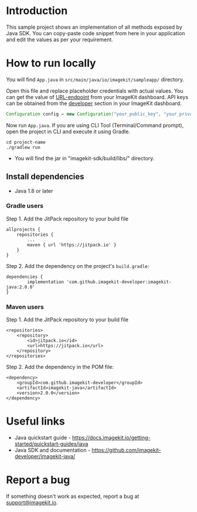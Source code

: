 # Introduction 

This sample project shows an implementation of all methods exposed by Java SDK. You can copy-paste code snippet from here in your application and edit the values as per your requirement.

# How to run locally

You will find `App.java` in `src/main/java/io/imagekit/sampleapp/` directory. 

Open this file and replace placeholder credentials with actual values. You can get the value of [URL-endpoint](https://imagekit.io/dashboard#url-endpoints) from your ImageKit dashboard. API keys can be obtained from the [developer](https://imagekit.io/dashboard/developer/api-keys) section in your ImageKit dashboard.

```java
Configuration config = new Configuration("your_public_key", "your_private_key", "your_url_endpoint");
```

Now run `App.java`. If you are using CLI Tool (Terminal/Command prompt), open the project in CLI and execute it using Gradle.

```shell
cd project-name
./gradlew run
```

- You will find the jar in "imagekit-sdk/build/libs/" directory.

## Install dependencies

- Java 1.8 or later
### Gradle users
Step 1. Add the JitPack repository to your build file
```
allprojects {
    repositories {
        ...
        maven { url 'https://jitpack.io' }
    }
}
```
Step 2. Add the dependency on the project's `build.gradle`:
```
dependencies {
        implementation 'com.github.imagekit-developer:imagekit-java:2.0.0'
}
```

### Maven users
Step 1. Add the JitPack repository to your build file
```
<repositories>
    <repository>
        <id>jitpack.io</id>
        <url>https://jitpack.io</url>
    </repository>
</repositories>
```
Step 2. Add the dependency in the POM file:
```
<dependency>
    <groupId>com.github.imagekit-developer</groupId>
    <artifactId>imagekit-java</artifactId>
    <version>2.0.0</version>
</dependency>
```

# Useful links
* Java quickstart guide - https://docs.imagekit.io/getting-started/quickstart-guides/java
* Java SDK and documentation - https://github.com/imagekit-developer/imagekit-java/

# Report a bug
If something doesn't work as expected, report a bug at support@imagekit.io.

